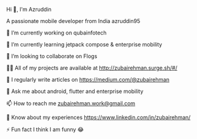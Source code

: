 
Hi 👋, I'm Azruddin

A passionate mobile developer from India
azruddin95

🔭 I’m currently working on qubainfotech

🌱 I’m currently learning jetpack compose & enterprise mobility

👯 I’m looking to collaborate on Flogs

👨‍💻 All of my projects are available at http://zubairehman.surge.sh/#/

📝 I regularly write articles on https://medium.com/@zubairehman

💬 Ask me about android, flutter and enterprise mobility

📫 How to reach me zubairehman.work@gmail.com

📄 Know about my experiences https://www.linkedin.com/in/zubairehman/

⚡ Fun fact I think I am funny 😂
